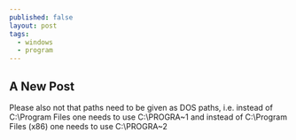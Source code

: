 ```yaml
---
published: false
layout: post
tags:
  - windows
  - program
---
```

## A New Post

Please also not that paths need to be given as DOS paths, i.e. instead of C:\Program Files one needs to use C:\PROGRA~1 and instead of C:\Program Files (x86) one needs to use C:\PROGRA~2
